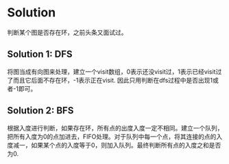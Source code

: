 # Solution

判断某个图是否存在环，之前头条又面试过。

## Solution 1: DFS
将图当成有向图来处理，建立一个visit数组，0表示还没visit过，1表示已经visit过了而且它后面不存在环，-1表示正在visit. 因此只用判断在dfs过程中是否出现1或者-1即可。

## Solution 2: BFS
根据入度进行判断，如果存在环，所有点的出度入度一定不相同。建立一个队列，把所有入度为0的点加进去，FIFO处理。对于队列中每一个点，将其连接的点的入度减一，如果某个点的入度等于0，则加入队列。最终判断所有点的入度之和是否为0.